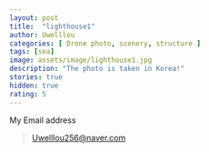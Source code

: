 ```yaml
---
layout: post
title:  "lighthouse1"
author: Uwelllou
categories: [ Drone photo, scenery, structure ]
tags: [sea]
image: assets/image/lighthouse1.jpg
description: "The photo is taken in Korea!"
stories: true
hidden: true
rating: 5
---
```







My Email address

> Uwelllou256@naver.com